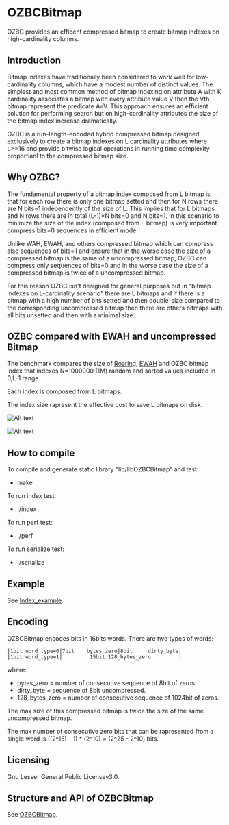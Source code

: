 
# OZBCBitmap
OZBC provides an efficent compressed bitmap 
to create bitmap indexes on high-cardinality columns.


## Introduction
Bitmap indexes have traditionally been considered
to work well for low-cardinality columns,
which have a modest number of distinct values.
The simplest and most common method of bitmap indexing 
on attribute A with K cardinality associates a bitmap
with every attribute value V then the Vth bitmap rapresent
the predicate A=V. 
This approach ensures an efficient solution for performing
search but on high-cardinality attributes the size of the 
bitmap index increase dramatically.

OZBC is a run-length-encoded hybrid 
compressed bitmap designed exclusively to create
a bitmap indexes on L cardinality attributes where L>=16
and provide bitwise logical operations in running time
complexity proportianl to the compressed bitmap size.

## Why OZBC?
The fundamental property of a bitmap index composed from
L bitmap is that for each row there is only one bitmap 
setted and then for N rows there are N bits=1 independently
of the size of L. This implies that for L bitmaps and N rows
there are in total (L-1)*N bits=0 and N bits=1.
In this scenario to minimize the size of the index (composed
from L bitmap) is very important compress bits=0 sequences in
efficient mode.

Unlike WAH, EWAH, and others compressed bitmap which
can compress also sequences of bits=1 and ensure that in the
worse case the size of a compressed bitmap is the same of
a uncompressed bitmap, OZBC can compress only sequences of 
bits=0 and in the worse case the size of a compressed bitmap
is twice of a uncompressed bitmap.

For this reason OZBC isn't designed for general purposes
but in "bitmap indexes on L-cardinality scenario" there
are L bitmaps and if there is a bitmap with a high number 
of bits setted and then double-size compared to the
corresponding uncompressed bitmap then there are others
bitmaps with all bits unsetted and then with a minimal size.

## OZBC compared with EWAH and uncompressed Bitmap
The benchmark compares the size of [Roaring],
[EWAH] and OZBC bitmap index that indexes
N=1000000 (1M) random and sorted values included in 0,L-1 range. 

Each index is composed from L bitmaps.

The index size rapresent the effective cost to save L bitmaps on disk.

![Alt text](./pictures/size_unsorted.jpg?raw=true "")

![Alt text](./pictures/size_sorted.jpg?raw=true "")


[EWAH]: https://github.com/lemire/EWAHBoolArray
[Roaring]: https://github.com/RoaringBitmap/CRoaring

## How to compile
To compile and generate static library "lib/libOZBCBitmap" and test:
- make

To run index test:
- ./index

To run perf test:
- ./perf

To run serialize test:
- ./serialize


## Example
See [Index_example].

[Index_example]: ./test/index.cpp

## Encoding
OZBCBitmap encodes bits in 16bits words.
There are two types of words:

    |1bit word_type=0|7bit    bytes_zero|8bit     dirty_byte|
    |1bit word_type=1|         15bit 128_bytes_zero         |

where:
- bytes_zero = number of consecutive sequence of 8bit of zeros.
- dirty_byte = sequence of 8bit uncompressed.
- 128_bytes_zero = number of consecutive sequence of 1024bit of zeros.

The max size of this compressed bitmap is twice the size of the same
uncompressed bitmap.

The max number of consecutive zero bits that can be rapresented
from a single word is ((2^15) - 1) * (2^10) = (2^25 - 2^10) bits.

## Licensing
Gnu Lesser General Public Licensev3.0.

## Structure and API of OZBCBitmap
See [OZBCBitmap].

[OZBCBitmap]: /include/ozbcbitmap.h

